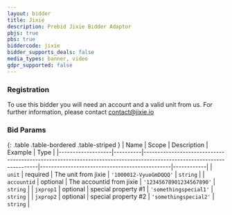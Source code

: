 ```yaml
---
layout: bidder
title: Jixie
description: Prebid Jixie Bidder Adaptor
pbjs: true
pbs: true
biddercode: jixie
bidder_supports_deals: false
media_types: banner, video
gdpr_supported: false
---
```


### Registration

To use this bidder you will need an account and a valid unit from us. For further information, please contact contact@jixie.io

### Bid Params

{: .table .table-bordered .table-striped }
| Name              | Scope    | Description                                                                                                          | Example                                       | Type       |
|-------------------|----------|----------------------------------------------------------------------------------------------------------------------|-----------------------------------------------|------------|
| `unit`            | required | The unit from jixie                                                                                                  | `'1000012-VyuoGmDQQQ'`                          | `string`   |
| `accountid`       | optional | The accountid from jixie                                                                                             | `'12345678901234567890'`                        | `string`   |
| `jxprop1`         | optional | special property #1                                                                                                  | `'somethingspecial1'`                           | `string`   |
| `jxprop2`         | optional | special property #2                                                                                                  | `'somethingspecial2'`                           | `string`   |

